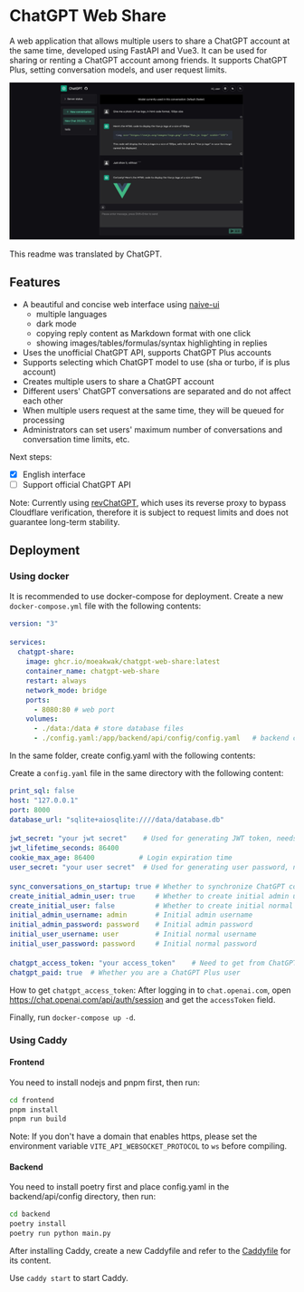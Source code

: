 # ChatGPT Web Share

A web application that allows multiple users to share a ChatGPT account at the same time, developed using FastAPI and Vue3. It can be used for sharing or renting a ChatGPT account among friends. It supports ChatGPT Plus, setting conversation models, and user request limits.

![screenshot](screenshot.en.jpeg)

This readme was translated by ChatGPT.

## Features

- A beautiful and concise web interface using [naive-ui](https://www.naiveui.com/)
  - multiple languages
  - dark mode
  - copying reply content as Markdown format with one click
  - showing images/tables/formulas/syntax highlighting in replies
- Uses the unofficial ChatGPT API, supports ChatGPT Plus accounts
- Supports selecting which ChatGPT model to use (sha or turbo, if is plus account)
- Creates multiple users to share a ChatGPT account
- Different users' ChatGPT conversations are separated and do not affect each other
- When multiple users request at the same time, they will be queued for processing
- Administrators can set users' maximum number of conversations and conversation time limits, etc.

Next steps:

- [x] English interface
- [ ] Support official ChatGPT API

Note: Currently using [revChatGPT](https://github.com/acheong08/ChatGPT), which uses its reverse proxy to bypass Cloudflare verification, therefore it is subject to request limits and does not guarantee long-term stability.

## Deployment

### Using docker

It is recommended to use docker-compose for deployment. Create a new `docker-compose.yml` file with the following contents:

```yaml
version: "3"

services:
  chatgpt-share:
    image: ghcr.io/moeakwak/chatgpt-web-share:latest
    container_name: chatgpt-web-share
    restart: always
    network_mode: bridge
    ports:
      - 8080:80 # web port
    volumes:
      - ./data:/data # store database files
      - ./config.yaml:/app/backend/api/config/config.yaml   # backend config file
```
 
In the same folder, create config.yaml with the following contents:

Create a `config.yaml` file in the same directory with the following content:

```yaml
print_sql: false
host: "127.0.0.1"
port: 8000
database_url: "sqlite+aiosqlite:////data/database.db"

jwt_secret: "your jwt secret"    # Used for generating JWT token, needs to be set by yourself
jwt_lifetime_seconds: 86400
cookie_max_age: 86400           # Login expiration time
user_secret: "your user secret"  # Used for generating user password, needs to be set by yourself

sync_conversations_on_startup: true # Whether to synchronize ChatGPT conversations on startup, recommended to enable
create_initial_admin_user: true     # Whether to create initial admin user
create_initial_user: false          # Whether to create initial normal user
initial_admin_username: admin       # Initial admin username
initial_admin_password: password    # Initial admin password
initial_user_username: user         # Initial normal username
initial_user_password: password     # Initial normal password

chatgpt_access_token: "your access_token"    # Need to get from ChatGPT
chatgpt_paid: true  # Whether you are a ChatGPT Plus user
```

How to get `chatgpt_access_token`: After logging in to `chat.openai.com`, open https://chat.openai.com/api/auth/session and get the `accessToken` field.

Finally, run `docker-compose up -d`.

### Using Caddy

#### Frontend

You need to install nodejs and pnpm first, then run:

```bash
cd frontend
pnpm install
pnpm run build
```

Note: If you don't have a domain that enables https, please set the environment variable `VITE_API_WEBSOCKET_PROTOCOL` to `ws` before compiling.

#### Backend

You need to install poetry first and place config.yaml in the backend/api/config directory, then run:

```bash
cd backend
poetry install
poetry run python main.py
```

After installing Caddy, create a new Caddyfile and refer to the [Caddyfile](Caddyfile) for its content.

Use `caddy start` to start Caddy.